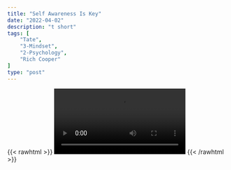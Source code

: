 ```yaml
---
title: "Self Awareness Is Key"
date: "2022-04-02"
description: "t short"
tags: [
    "Tate",
    "3-Mindset",
    "2-Psychology",
    "Rich Cooper"
]
type: "post"
---
```

{{< rawhtml >}}
    <video width="auto" height="auto" controls>
        <source src="https://clips.dev00ps.com/Tate/SELF%20AWARENESS%20IS%20%F0%9F%94%91%20selfawareness%20brotherhood.mp4" type="video/mp4"> 
    </video>
{{< /rawhtml >}}